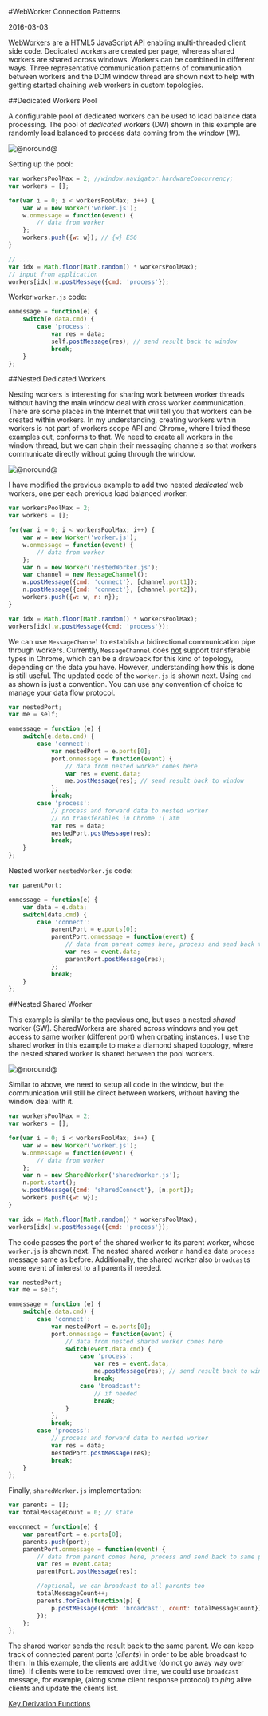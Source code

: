 #WebWorker Connection Patterns

2016-03-03

<!--- tags: javascript architecture -->

[WebWorkers](https://developer.mozilla.org/en-US/docs/Web/API/Web_Workers_API/Using_web_workers) are a HTML5 JavaScript [API](https://html.spec.whatwg.org/multipage/workers.html) enabling multi-threaded client side code. Dedicated workers are created per page, whereas shared workers are shared across windows. Workers can be combined in different ways. Three representative communication patterns of communication between workers and the DOM window thread are shown next to help with getting started chaining web workers in custom topologies.

##Dedicated Workers Pool

A configurable pool of dedicated workers can be used to load balance data  processing. The pool of *dedicated* workers (DW) shown in this example are randomly load balanced to process data coming from the window (W).

![@noround@](blog/images/ww1.svg)

Setting up the pool:

```javascript
var workersPoolMax = 2; //window.navigator.hardwareConcurrency;
var workers = [];

for(var i = 0; i < workersPoolMax; i++) {
    var w = new Worker('worker.js');
    w.onmessage = function(event) {
        // data from worker 
    };
    workers.push({w: w}); // {w} ES6
}

// ...
var idx = Math.floor(Math.random() * workersPoolMax);
// input from application 
workers[idx].w.postMessage({cmd: 'process'});
```

Worker `worker.js` code:

```javascript
onmessage = function(e) {
    switch(e.data.cmd) {
        case 'process':
            var res = data;
            self.postMessage(res); // send result back to window
            break;
    }
};
```


##Nested Dedicated Workers

Nesting workers is interesting for sharing work between worker threads without having the main window deal with cross worker communication. There are some places in the Internet that will tell you that workers can be created within workers. In my understanding, creating workers within workers is not part of workers scope API and Chrome, where I tried these examples out, conforms to that. We need to create all workers in the window thread, but we can chain their messaging channels so that workers communicate directly without going through the window.

![@noround@](blog/images/ww2.svg)

I have modified the previous example to add two nested *dedicated* web workers, one per each previous load balanced worker:

```javascript
var workersPoolMax = 2;
var workers = [];

for(var i = 0; i < workersPoolMax; i++) {
    var w = new Worker('worker.js');
    w.onmessage = function(event) {
        // data from worker 
    };
    var n = new Worker('nestedWorker.js');
    var channel = new MessageChannel();
    w.postMessage({cmd: 'connect'}, [channel.port1]);
    n.postMessage({cmd: 'connect'}, [channel.port2]);
    workers.push({w: w, n: n});
}

var idx = Math.floor(Math.random() * workersPoolMax);
workers[idx].w.postMessage({cmd: 'process'}); 
```

We can use `MessageChannel` to establish a bidirectional communication pipe through workers. Currently, `MessageChannel` does [not](https://bugs.chromium.org/p/chromium/issues/detail?id=334408) support transferable types in Chrome, which can be a drawback for this kind of topology, depending on the data you have. However, understanding how this is done is still useful. The updated code of the `worker.js` is shown next. Using `cmd` as shown is just a convention. You can use any convention of choice to manage your data flow protocol.

```javascript
var nestedPort;
var me = self;

onmessage = function (e) {
    switch(e.data.cmd) {
        case 'connect':
            var nestedPort = e.ports[0];
            port.onmessage = function(event) {
                // data from nested worker comes here
                var res = event.data;
                me.postMessage(res); // send result back to window 
            };
            break;
        case 'process':
            // process and forward data to nested worker
            // no transferables in Chrome :( atm
            var res = data;
            nestedPort.postMessage(res); 
            break;
    }
};
```

Nested worker `nestedWorker.js` code:

```javascript
var parentPort;

onmessage = function(e) {
    var data = e.data;
    switch(data.cmd) {
        case 'connect':
            parentPort = e.ports[0];
            parentPort.onmessage = function(event) {
                // data from parent comes here, process and send back to parent
                var res = event.data;
                parentPort.postMessage(res);
            };
            break;
    }
};
```

##Nested Shared Worker

This example is similar to the previous one, but uses a nested *shared* worker (SW). SharedWorkers are shared across windows and you get access to same worker (different port) when creating instances. I use the shared worker in this example to make a diamond shaped topology, where the nested shared worker is shared between the pool workers.

![@noround@](blog/images/ww3.svg)

Similar to above, we need to setup all code in the window, but the communication will still be direct between workers, without having the window deal with it.

```javascript
var workersPoolMax = 2;
var workers = [];

for(var i = 0; i < workersPoolMax; i++) {
    var w = new Worker('worker.js');
    w.onmessage = function(event) {
        // data from worker 
    };
    var n = new SharedWorker('sharedWorker.js');
    n.port.start();
    w.postMessage({cmd: 'sharedConnect'}, [n.port]);
    workers.push({w: w});
}

var idx = Math.floor(Math.random() * workersPoolMax);
workers[idx].w.postMessage({cmd: 'process'});
```

The code passes the port of the shared worker to its parent worker, whose  `worker.js` is shown next. The nested shared worker `n` handles data `process` message same as before. Additionally, the shared worker also `broadcast`s some event of interest to all parents if needed.

```javascript
var nestedPort;
var me = self;

onmessage = function (e) {
    switch(e.data.cmd) {
        case 'connect':
            var nestedPort = e.ports[0];
            port.onmessage = function(event) {
                // data from nested shared worker comes here
                switch(event.data.cmd) {
                    case 'process':
                        var res = event.data;
                        me.postMessage(res); // send result back to window 
                        break;
                    case 'broadcast':
                        // if needed
                        break;    
                }   
            };
            break;
        case 'process':
            // process and forward data to nested worker
            var res = data;
            nestedPort.postMessage(res); 
            break;
    }
};
```

Finally, `sharedWorker.js` implementation:

```javascript
var parents = [];
var totalMessageCount = 0; // state

onconnect = function(e) {
    var parentPort = e.ports[0];
    parents.push(port);
    parentPort.onmessage = function(event) {
        // data from parent comes here, process and send back to same parent
        var res = event.data;
        parentPort.postMessage(res);

        //optional, we can broadcast to all parents too
        totalMessageCount++;
        parents.forEach(function(p) {
            p.postMessage({cmd: 'broadcast', count: totalMessageCount}); 
        });
    };
};
```

The shared worker sends the result back to the same parent. We can keep track of connected parent ports (*clients*) in order to be able broadcast to them. In this example, the clients are additive (do not go away way over time). If clients were to be removed over time, we could use `broadcast` message, for example, (along some client response protocol) to *ping* alive clients and update the clients list.

<ins class='nfooter'><a id='fnext' href='#blog/2016/2016-02-24-Key-Derivation-Functions.md'>Key Derivation Functions</a></ins>
